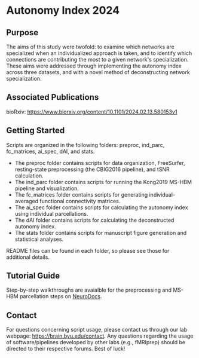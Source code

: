 # Autonomy Index 2024

## Purpose
The aims of this study were twofold: to examine which networks are specialized when an individualized approach is taken, and to identify which connections are contributing the most to a given network's specialization. These aims were addressed through implementing the autonomy index across three datasets, and with a novel method of deconstructing network specialization.

## Associated Publications 
bioRxiv: https://www.biorxiv.org/content/10.1101/2024.02.13.580153v1

## Getting Started 
Scripts are organized in the following folders: preproc, ind_parc, fc_matrices, ai_spec, dAI, and stats.

* The preproc folder contains scripts for data organization, FreeSurfer, resting-state preprocessing (the CBIG2016 pipeline), and tSNR calculation.
* The ind_parc folder contains scripts for running the Kong2019 MS-HBM pipeline and visualization.
* The fc_matrices folder contains scripts for generating individual-averaged functional connectivity matrices.
* The ai_spec folder contains scripts for calculating the autonomy index using individual parcellations.
* The dAI folder contains scripts for calculating the deconstructed autonomy index.
* The stats folder contains scripts for manuscript figure generation and statistical analyses.

README files can be found in each folder, so please see those for additional details.

## Tutorial Guide 
Step-by-step walkthroughs are avaialble for the preprocessing and MS-HBM parcellation steps on [NeuroDocs](https://neurodocs.readthedocs.io/en/latest/).

## Contact
For questions concerning script usage, please contact us through our lab webpage: https://brain.byu.edu/contact. Any questions regarding the usage of software/pipelines developed by other labs (e.g., fMRIprep) should be directed to their respective forums. Best of luck!
